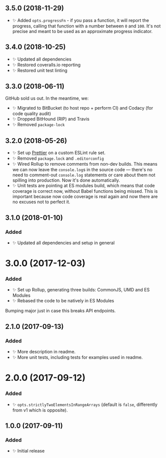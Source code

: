 ## 3.5.0 (2018-11-29)

- ✨ Added `opts.progressFn` - if you pass a function, it will report the progress, calling that function with a number between `0` and `100`. It's not precise and meant to be used as an approximate progress indicator.

## 3.4.0 (2018-10-25)

- ✨ Updated all dependencies
- ✨ Restored coveralls.io reporting
- ✨ Restored unit test linting

## 3.3.0 (2018-06-11)

GitHub sold us out. In the meantime, we:

- ✨ Migrated to BitBucket (to host repo + perform CI) and Codacy (for code quality audit)
- ✨ Dropped BitHound (RIP) and Travis
- ✨ Removed `package-lock`

## 3.2.0 (2018-05-26)

- ✨ Set up [Prettier](https://prettier.io) on a custom ESLint rule set.
- ✨ Removed `package.lock` and `.editorconfig`
- ✨ Wired Rollup to remove comments from non-dev builds. This means we can now leave the `console.log`s in the source code — there's no need to comment-out `console.log` statements or care about them not spilling into production. Now it's done automatically.
- ✨ Unit tests are pointing at ES modules build, which means that code coverage is correct now, without Babel functions being missed. This is important because now code coverage is real again and now there are no excuses not to perfect it.

## 3.1.0 (2018-01-10)

### Added

- ✨ Updated all dependencies and setup in general

# 3.0.0 (2017-12-03)

### Added

- ✨ Set up Rollup, generating three builds: CommonJS, UMD and ES Modules
- ✨ Rebased the code to be natively in ES Modules

Bumping major just in case this breaks API endpoints.

## 2.1.0 (2017-09-13)

### Added

- ✨ More description in readme.
- ✨ More unit tests, including tests for examples used in readme.

# 2.0.0 (2017-09-12)

### Added

- ✨ `opts.strictlyTwoElementsInRangeArrays` (default is `false`, differently from v1 which is opposite).

## 1.0.0 (2017-09-11)

### Added

- ✨ Initial release

